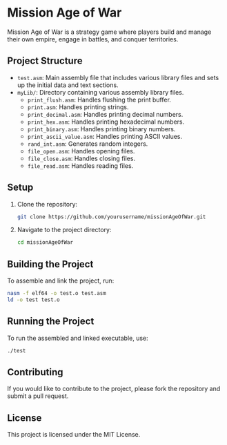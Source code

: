 
# Mission Age of War

Mission Age of War is a strategy game where players build and manage their own empire, engage in battles, and conquer territories.

## Project Structure

- `test.asm`: Main assembly file that includes various library files and sets up the initial data and text sections.
- `myLib/`: Directory containing various assembly library files.
  - `print_flush.asm`: Handles flushing the print buffer.
  - `print.asm`: Handles printing strings.
  - `print_decimal.asm`: Handles printing decimal numbers.
  - `print_hex.asm`: Handles printing hexadecimal numbers.
  - `print_binary.asm`: Handles printing binary numbers.
  - `print_ascii_value.asm`: Handles printing ASCII values.
  - `rand_int.asm`: Generates random integers.
  - `file_open.asm`: Handles opening files.
  - `file_close.asm`: Handles closing files.
  - `file_read.asm`: Handles reading files.

## Setup

1. Clone the repository:
    ```bash
    git clone https://github.com/yourusername/missionAgeOfWar.git
    ```

2. Navigate to the project directory:
    ```bash
    cd missionAgeOfWar
    ```

## Building the Project

To assemble and link the project, run:
```bash
nasm -f elf64 -o test.o test.asm
ld -o test test.o
```

## Running the Project

To run the assembled and linked executable, use:
```bash
./test
```

## Contributing

If you would like to contribute to the project, please fork the repository and submit a pull request.

## License

This project is licensed under the MIT License.

